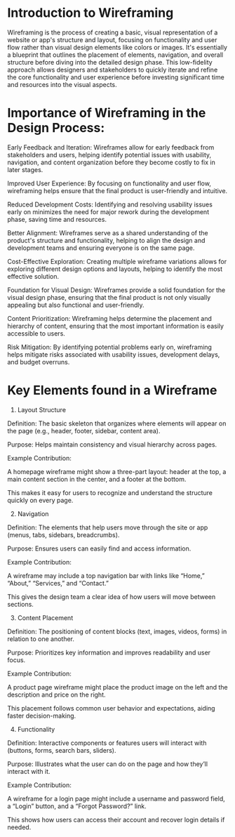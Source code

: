 # Introduction to Wireframing

Wireframing is the process of creating a basic, visual representation of a website or app's structure and layout, focusing on functionality and user flow rather than visual design elements like colors or images. It's essentially a blueprint that outlines the placement of elements, navigation, and overall structure before diving into the detailed design phase. This low-fidelity approach allows designers and stakeholders to quickly iterate and refine the core functionality and user experience before investing significant time and resources into the visual aspects.

# Importance of Wireframing in the Design Process:
Early Feedback and Iteration: Wireframes allow for early feedback from stakeholders and users, helping identify potential issues with usability, navigation, and content organization before they become costly to fix in later stages. 

Improved User Experience: By focusing on functionality and user flow, wireframing helps ensure that the final product is user-friendly and intuitive. 

Reduced Development Costs: Identifying and resolving usability issues early on minimizes the need for major rework during the development phase, saving time and resources. 

Better Alignment: Wireframes serve as a shared understanding of the product's structure and functionality, helping to align the design and development teams and ensuring everyone is on the same page. 

Cost-Effective Exploration: Creating multiple wireframe variations allows for exploring different design options and layouts, helping to identify the most effective solution. 

Foundation for Visual Design: Wireframes provide a solid foundation for the visual design phase, ensuring that the final product is not only visually appealing but also functional and user-friendly. 

Content Prioritization: Wireframing helps determine the placement and hierarchy of content, ensuring that the most important information is easily accessible to users. 

Risk Mitigation: By identifying potential problems early on, wireframing helps mitigate risks associated with usability issues, development delays, and budget overruns.


# Key Elements found in a Wireframe

1. Layout Structure

Definition:
The basic skeleton that organizes where elements will appear on the page (e.g., header, footer, sidebar, content area).

Purpose:
Helps maintain consistency and visual hierarchy across pages.

Example Contribution:

A homepage wireframe might show a three-part layout: header at the top, a main content section in the center, and a footer at the bottom.

This makes it easy for users to recognize and understand the structure quickly on every page.


2. Navigation

Definition:
The elements that help users move through the site or app (menus, tabs, sidebars, breadcrumbs).

Purpose:
Ensures users can easily find and access information.

Example Contribution:

A wireframe may include a top navigation bar with links like “Home,” “About,” “Services,” and “Contact.”

This gives the design team a clear idea of how users will move between sections.


3. Content Placement

Definition:
The positioning of content blocks (text, images, videos, forms) in relation to one another.

Purpose:
Prioritizes key information and improves readability and user focus.

Example Contribution:

A product page wireframe might place the product image on the left and the description and price on the right.

This placement follows common user behavior and expectations, aiding faster decision-making.


4. Functionality

Definition:
Interactive components or features users will interact with (buttons, forms, search bars, sliders).

Purpose:
Illustrates what the user can do on the page and how they’ll interact with it.

Example Contribution:

A wireframe for a login page might include a username and password field, a “Login” button, and a “Forgot Password?” link.

This shows how users can access their account and recover login details if needed.


